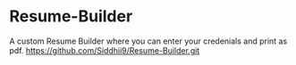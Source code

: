 # Resume-Builder
A custom Resume Builder where you can enter your credenials and print as pdf.
https://github.com/Siddhii9/Resume-Builder.git
